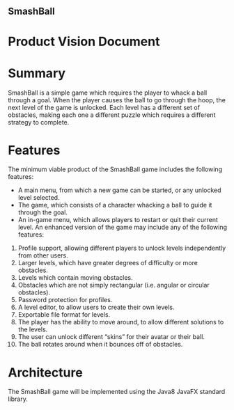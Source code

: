 ## SmashBall
# Product Vision Document

# Summary
SmashBall is a simple game which requires the player to whack a ball through a goal. When the player causes the ball to go through the hoop, the next level of the game is unlocked. Each level has a different set of obstacles, making each one a different puzzle which requires a different strategy to complete.
# Features
The minimum viable product of the SmashBall game includes the following features:
* A main menu, from which a new game can be started, or any unlocked level selected.
* The game, which consists of a character whacking a ball to guide it through the goal.
* An in-game menu, which allows players to restart or quit their current level.
An enhanced version of the game may include any of the following features:
1. Profile support, allowing different players to unlock levels independently from other users.
2. Larger levels, which have greater degrees of difficulty or more obstacles.
3. Levels which contain moving obstacles.
4. Obstacles which are not simply rectangular (i.e. angular or circular obstacles).
5. Password protection for profiles.
6. A level editor, to allow users to create their own levels.
7. Exportable file format for levels.
8. The player has the ability to move around, to allow different solutions to the levels.
9. The user can unlock different “skins” for their avatar or their ball.
10. The ball rotates around when it bounces off of obstacles.
# Architecture
The SmashBall game will be implemented using the Java8 JavaFX standard library.